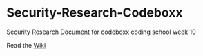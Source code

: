 # Security-Research-Codeboxx
Security Research Document for codeboxx coding school week 10

Read the [Wiki](https://github.com/Ticass/Security-Research-Codeboxx/wiki)
